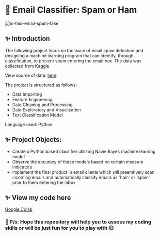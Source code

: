 # 📩 Email Classifier: Spam or Ham

![is-this-email-spam-fake](https://user-images.githubusercontent.com/102011433/190557992-5a493a46-6880-4c85-b124-0020fe116fd0.png)

## ✨ Introduction

The following project focus on the issue of email spam detection and designing a machine learning program that can identify, through classification, to prevent spam entering the email box. The data was collected from Kaggle

View source of data: [here](https://www.kaggle.com/datasets/team-ai/spam-text-message-classification)

The project is structured as follows:

- Data Importing
- Feature Engineering
- Data Cleaning and Processing
- Data Exploratory and Visualization
- Text Classification Model

Language used: Python

## ✨ Project Objects:
- Create a Python based classifier utilizing Navie Bayes machine learning model
- Observe the accuracy of these models based on certain measure indicators
- Implement the final product in email clients which will preemtively scan incoming emails and automatically classify emails as 'ham' or 'spam' prior to them entering the inbox

## ✨ View my code here

[Google Colab](https://colab.research.google.com/drive/16tJfmk2CsWIbkxxHzcCU3tgv1ChsvFeO?usp=sharing)

### 🌻 P/s: Hope this repository will help you to assess my coding skills or will be just fun for you to play with 😊


